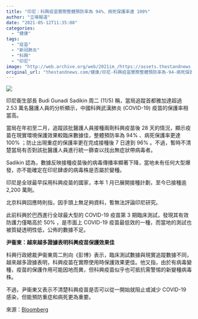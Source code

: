 ```yaml
---
title: "印尼：科興疫苗實際整體預防率為 94%、病死保護率達 100%"
author: "立場報道"
date: "2021-05-12T11:35:00"
categories:
  - "健康"
tags:
  - "疫苗"
  - "新冠肺炎"
  - "科興"
  - "印尼"
image: "http://web.archive.org/web/2021im_/https://assets.thestandnews.com/media/photos/IND-03_4W0zm.png"
original_url: "thestandnews.com/健康/印尼-科興疫苗實際整體預防率為-94-病死保護率達-100"
---
```

![](http://web.archive.org/web/2021im_/https://assets.thestandnews.com/media/photos/IND-03_4W0zm.png)

印尼衞生部長 Budi Gunadi Sadikin 周二 (11/5) 稱，當局追蹤首都雅加達超過 2.53 萬名醫護人員的分析顯示，中國科興武漢肺炎 (COVID-19) 疫苗的保護率相當高。

當局在年初至二月，追蹤該批醫護人員接種兩劑科興疫苗後 28 天的情況，顯示疫苗在現實環境保護效果較臨床數據佳，整體預防率為 94% 、病死保護率更達 100% ；防止出現重症的保護率更在完成接種後 7 日達到 96% 。不過，暫時不清楚當局有否對該批醫護人員進行統一篩查以找出無症狀帶病毒者。

Sadikin 認為，數據反映接種疫苗後的病毒傳播率顯著下降，當地未有任何大型爆發，亦不能確定在印尼肆虐的病毒株是否屬於變種。

印尼是全球最早採用科興疫苗的國家，本年 1 月已展開接種計劃，至今已接種逾 2,200 萬劑。

北京科興回應時則指，因手頭上無足夠資料，暫無法評論印尼研究。

此前科興於巴西進行全球最大型的 COVID-19 疫苗第 3 期臨床測試，發現其有效防護力僅略高於 50% ，是市面上 COVID-19 疫苗最低效的一種，而當地的測試也被質疑透明性低，公佈的數據不足。

**尹衞東：越來越多證據表明科興疫苗保護效果佳**

科興行政總裁尹衞東周二則向《彭博》表示，臨床測試數據與現實追蹤數據不同，越來越多證據表明，科興疫苗在實際使用時保護效果更佳。他又指，由於有病毒變種，疫苗的保護作用可能因地而異，但科興疫苗似乎也可抵抗需警惕的新變種病毒株。

不過，尹衞東又表示不清楚科興疫苗是否可以從一開始就阻止或減少 COVID-19 感染，但能預防重症和病死更為重要。

來源：[Bloomberg](http://web.archive.org/web/20211229132558/https://www.bloomberg.com/news/articles/2021-05-11/china-s-sinovac-shot-found-highly-effective-in-real-world-study)
